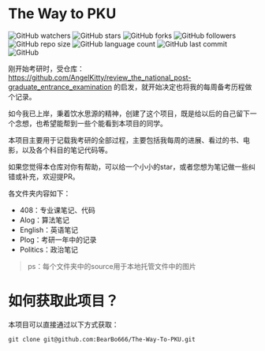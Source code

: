 # The Way to PKU
![GitHub watchers](https://img.shields.io/github/watchers/BearBo666/The-Way-To-PKU.svg?style=social) ![GitHub stars](https://img.shields.io/github/stars/BearBo666/The-Way-To-PKU.svg?style=social) ![GitHub forks](https://img.shields.io/github/forks/BearBo666/The-Way-To-PKU.svg?style=social) ![GitHub followers](https://img.shields.io/github/followers/BearBo666.svg?style=social) ![GitHub repo size](https://img.shields.io/github/repo-size/BearBo666/The-Way-To-PKU.svg?style=flat-square) ![GitHub language count](https://img.shields.io/github/languages/count/BearBo666/The-Way-To-PKU)  ![GitHub last commit](https://img.shields.io/github/last-commit/BearBo666/The-Way-To-PKU) ![GitHub](https://img.shields.io/github/license/BearBo666/The-Way-To-PKU.svg?style=flat-square)

刚开始考研时，受仓库：https://github.com/AngelKitty/review_the_national_post-graduate_entrance_examination 的启发，就开始决定也将我的每周备考历程做个记录。

如今我已上岸，秉着饮水思源的精神，创建了这个项目，既是给以后的自己留下一个念想，也希望能帮到一些个能看到本项目的同学。

本项目主要用于记载我考研的全部过程，主要包括我每周的进展、看过的书、电影，以及各个科目的笔记代码等。

如果您觉得本仓库对你有帮助，可以给一个小小的star，或者您想为笔记做一些纠错或补充，欢迎提PR。

各文件夹内容如下：

- 408：专业课笔记、代码
- Alog：算法笔记
- English：英语笔记
- Plog：考研一年中的记录
- Politics：政治笔记

> ps：每个文件夹中的source用于本地托管文件中的图片



# 如何获取此项目？

本项目可以直接通过以下方式获取：

```shell
git clone git@github.com:BearBo666/The-Way-To-PKU.git
```
